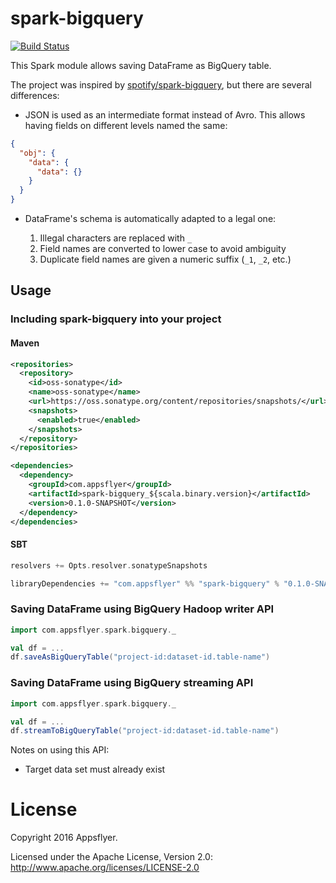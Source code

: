 spark-bigquery
===============

[![Build Status](https://travis-ci.org/appsflyer-dev/spark-bigquery.png)](https://travis-ci.org/appsflyer-dev/spark-bigquery)

This Spark module allows saving DataFrame as BigQuery table.

The project was inspired by [spotify/spark-bigquery](https://github.com/spotify/spark-bigquery), but there are several differences:

* JSON is used as an intermediate format instead of Avro. This allows having fields on different levels named the same:

```json
{
  "obj": {
    "data": {
      "data": {}
    }
  }
}
```
* DataFrame's schema is automatically adapted to a legal one:

  1. Illegal characters are replaced with `_`
  2. Field names are converted to lower case to avoid ambiguity
  3. Duplicate field names are given a numeric suffix (`_1`, `_2`, etc.)

## Usage

### Including spark-bigquery into your project

#### Maven

```xml
<repositories>
  <repository>
    <id>oss-sonatype</id>
    <name>oss-sonatype</name>
    <url>https://oss.sonatype.org/content/repositories/snapshots/</url>
    <snapshots>
      <enabled>true</enabled>
    </snapshots>
  </repository>
</repositories>

<dependencies>
  <dependency>
    <groupId>com.appsflyer</groupId>
    <artifactId>spark-bigquery_${scala.binary.version}</artifactId>
    <version>0.1.0-SNAPSHOT</version>
  </dependency>
</dependencies>
```

#### SBT

```sbt
resolvers += Opts.resolver.sonatypeSnapshots

libraryDependencies += "com.appsflyer" %% "spark-bigquery" % "0.1.0-SNAPSHOT"
```

### Saving DataFrame using BigQuery Hadoop writer API

```scala
import com.appsflyer.spark.bigquery._

val df = ...
df.saveAsBigQueryTable("project-id:dataset-id.table-name")
```

### Saving DataFrame using BigQuery streaming API

```scala
import com.appsflyer.spark.bigquery._

val df = ...
df.streamToBigQueryTable("project-id:dataset-id.table-name")
```

Notes on using this API:

 * Target data set must already exist

# License

Copyright 2016 Appsflyer.

Licensed under the Apache License, Version 2.0: http://www.apache.org/licenses/LICENSE-2.0
